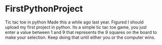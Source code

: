 # FirstPythonProject
Tic tac toe in python
Made this a while ago last year. Figured I should upload my first project in python. 
Its a simple tic tac toe game, you just enter a value between 1 and 9 that represents the 9 squares on the board to make your selection. 
Keep doing that until either you or the computer wins.
